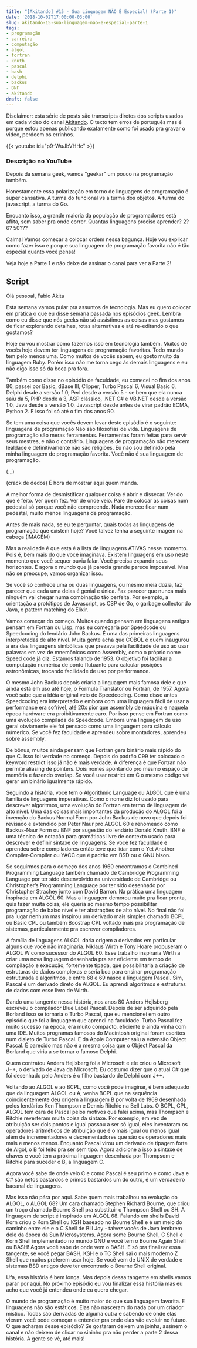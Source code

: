```yaml
---
title: "[Akitando] #15 - Sua Linguagem NÃO É Especial! (Parte 1)"
date: '2018-10-02T17:00:00-03:00'
slug: akitando-15-sua-linguagem-nao-e-especial-parte-1
tags:
- programação
- carreira
- computação
- algol
- fortran
- knuth
- pascal
- bash
- delphi
- backus
- BNF
- akitando
draft: false
---
```


Disclaimer: esta série de posts são transcripts diretos dos scripts usados em cada video do canal [Akitando](https://www.youtube.com/channel/UCib793mnUOhWymCh2VJKplQ). O texto tem erros de português mas é porque estou apenas publicando exatamente como foi usado pra gravar o video, perdoem os errinhos.


{{< youtube id="p9-WuJbVHHc" >}}


### Descrição no YouTube

Depois da semana geek, vamos "geekar" um pouco na programação também.

Honestamente essa polarização em torno de linguagens de programação é super cansativa. A turma do funcional vs a turma dos objetos. A turma do javascript, a turma do Go. 

Enquanto isso, a grande maioria da população de programadores está aflita, sem saber pra onde correr. Quantas linguagens preciso aprender? 2? 6? 50???

Calma! Vamos começar a colocar ordem nessa bagunça. Hoje vou explicar como fazer isso e porque sua linguagem de programação favorita não é tão especial quanto você pensa!

Veja hoje a Parte 1 e não deixe de assinar o canal para ver a Parte 2!

## Script

Olá pessoal, Fabio Akita

Esta semana vamos pular pra assuntos de tecnologia. Mas eu quero colocar em prática o que eu disse semana passada nos episódios geek. Lembra como eu disse que nós geeks não só assistimos as coisas mas gostamos de ficar explorando detalhes, rotas alternativas e até re-editando o que gostamos?

Hoje eu vou mostrar como fazemos isso em tecnologia também. Muitos de vocês hoje devem ter linguagens de programação favoritas. Todo mundo tem pelo menos uma. Como muitos de vocês sabem, eu gosto muito da linguagem Ruby. Porém isso não me torna cego às demais linguagens e eu não digo isso só da boca pra fora.

Também como disse no episódio de faculdade, eu comecei no fim dos anos 80, passei por Basic, dBase III, Clipper, Turbo Pascal 6, Visual Basic 6, Delphi desde a versão 1.0, Perl desde a versão 5 - se bem que ela nunca saiu da 5, PHP desde a 3, ASP clássico, .NET C# e VB.NET desde a versão 1.0, Java desde a versão 1.0, Javascript desde antes de virar padrão ECMA, Python 2. E isso foi só até o fim dos anos 90.

Se tem uma coisa que vocês devem levar deste episódio é o seguinte: linguagens de programação Não são filosofias de vida. Linguagens de programação são meras ferramentas. Ferramentas foram feitas para servir seus mestres, e não o contrário. Linguagens de programação não merecem lealdade e definitivamente não são religiões. Eu não sou definido pela minha linguagem de programação favorita. 
Você não é sua linguagem de programação. 

(...)

(crack de dedos) É hora de mostrar aqui quem manda.

A melhor forma de desmistificar qualquer coisa é abrir e dissecar. Ver do que é feito. Ver quem fez. Ver de onde veio. Pare de colocar as coisas num pedestal só porque você não compreende. Nada merece ficar num pedestal, muito menos linguagens de programação.

Antes de mais nada, se eu te perguntar, quais todas as linguagens de programação que existem hoje? Você talvez tenha a seguinte imagem na cabeça (IMAGEM)

Mas a realidade é que esta é a lista de linguagens ATIVAS nesse momento.
Pois é, bem mais do que você imaginava. Existem linguagens em uso neste momento que você sequer ouviu falar. Você precisa expandir seus horizontes. E agora o mundo que já parecia grande parece impossível. Mas não se preocupe, vamos organizar isso.

Se você só conhece uma ou duas linguagens, ou mesmo meia dúzia, faz parecer que cada uma delas é genial e única. Faz parecer que nunca mais ninguém vai chegar numa combinação tão perfeita. Por exemplo, a orientação a protótipos de Javascript, os CSP de Go, o garbage collector do Java, o pattern matching do Elixir.

Vamos começar do começo. Muitos quando pensam em linguagens antigas pensam em Fortran ou Lisp, mas eu começaria por Speedcode ou Speedcoding do lendário John Backus. É uma das primeiras linguagens interpretadas de alto nível. Muita gente acha que COBOL é quem inaugurou a era das linguagens simbólicas que prezava pela facilidade de uso ao usar palavras em vez de mnemônicos como Assembly, como o próprio nome Speed code já diz. Estamos falando de 1953. O objetivo foi facilitar a computação numérica de ponto flutuante para calcular posições astronômicas, trocando facilidade de uso por performance.

O mesmo John Backus depois criaria a linguagem mais famosa dele e que ainda está em uso até hoje, o Formula Translator ou Fortran, de 1957. Agora você sabe que a idéia original veio de Speedcoding. Como disse antes Speedcoding era interpretado e embora com uma linguagem fácil de usar a performance era sofrível, até 20x pior que assembly de máquina e naquela época hardware era proibitivamente caro. Por isso pense em Fortran como uma evolução compilada de Speedcode. Embora uma linguagem de uso geral obviamente ele foi pensado como uma linguagem para cálculo númerico. Se você fez faculdade e aprendeu sobre montadores, aprendeu sobre assembly.

De bônus, muitos ainda pensam que Fortran gera binário mais rápido do que C. Isso foi verdade no começo. Depois do padrão C99 ter colocado o keyword restrict isso já não é mais verdade. A diferença é que Fortran não permite aliasing de pointers. Dois nomes apontando pro mesmo espaço de memória e fazendo overlap. Se você usar restrict em C o mesmo código vai gerar um binário igualmente rápido.

Seguindo a história, você tem o Algorithmic Language ou ALGOL que é uma família de linguagens imperativas. Como o nome diz foi usado para descrever algoritmos, uma evolução do Fortran em termo de linguagem de alto nível. Uma das coisas mais importantes da produção do ALGOL foi a invenção do Backus Normal Form por John Backus de novo que depois foi revisado e extendido por Peter Naur pro ALGOL 60 e renomeado como Backus-Naur Form ou BNF por sugestão do lendário Donald Knuth. BNF é uma técnica de notação para gramáticas livre de contexto usado para descrever e definir sintaxe de linguagens. Se você fez faculdade e aprendeu sobre compiladores então teve que lidar com o Yet Another Compiler-Compiler ou YACC que é padrão em BSD ou o GNU bison.

Se seguirmos para o começo dos anos 1960 encontramos o Combined Programming Language também chamado de Cambridge Programming Language por ter sido desenvolvido na universidade de Cambridge ou Christopher’s Programming Language por ter sido desenhado por Christopher Strachey junto com David Barron. Na prática uma linguagem inspirada em ALGOL 60. Mas a linguagem demorou muito pra ficar pronta, quis fazer muita coisa, ele queria ao mesmo tempo possibilitar programação de baixo nível e ter abstrações de alto nível. No final não foi pra lugar nenhum mas inspirou um derivado mais simples chamado BCPL ou Basic CPL ou também Boostrap CPL voltado mais pra programação de sistemas, particularmente pra escrever compiladores. 

A família de linguagens ALGOL daria origem a derivados em particular alguns que você não imaginaria. Niklaus Wirth e Tony Hoare propuseram o ALGOL W como sucessor do ALGOL 60. Esse trabalho inspiraria Wirth a criar uma nova linguagem desenhada pra ser eficiente em tempo de compilação e execução, fortemente tipada, que possibilitaria a criação de estruturas de dados complexas e seria boa para ensinar programação estruturada e algoritmos, e entre 68 e 69 nasce a linguagem Pascal. Sim, Pascal é um derivado direto de ALGOL. Eu aprendi algoritmos e estruturas de dados com esse livro de Wirth.

Dando uma tangente nessa história, nos anos 80 Anders Hejlsberg escreveu o compilador Blue Label Pascal. Depois de ser adquirido pela Borland isso se tornaria o Turbo Pascal, que eu mencionei em outro episódio que foi a linguagem que aprendi na faculdade. Turbo Pascal fez muito sucesso na época, era muito compacto, eficiente e ainda vinha com uma IDE. Muitos programas famosos do Macintosh original foram escritos num dialeto de Turbo Pascal. E da Apple Computer saiu a extensão Object Pascal. É parecido mas não é a mesma coisa que o Object Pascal da Borland que viria a se tornar o famoso Delphi.

Quem contratou Anders Hejlsberg foi a Microsoft e ele criou o Microsoft J++, o derivado de Java da Microsoft. Eu costumo dizer que o atual C# que foi desenhado pelo Anders é o filho bastardo de Delphi com J++.

Voltando ao ALGOL e ao BCPL, como você pode imaginar, é bem adequado que da linguagem ALGOL ou A, venha BCPL que na sequência coincidentemente deu origem à linguagem B por volta de 1969 desenhada pelos lendários Ken Thompson e Dennis Ritchie na Bell Labs. O BCPL, CPL, ALGOL tem cara de Pascal pelos motivos que falei acima, mas Thompson e Ritchie reverteram muita coisa da sintaxe. Por exemplo, em vez de atribuição ser dois pontos e igual passou a ser só igual, eles inventaram os operadores aritméticos de atribuição que é o mais igual ou menos igual além de incrementadores e decrementadores que são os operadores mais mais e menos menos. Enquanto Pascal virou um derivado de tipagem forte de Algol, o B foi feito pra ser sem tipo. Agora adicione a isso a sintaxe de chaves e você tem a próxima linguagem desenhada por Thompsom e Ritchie para suceder o B, a linguagem C.

Agora você sabe de onde veio C e como Pascal é seu primo e como Java e C# são netos bastardos e primos bastardos um do outro, é um verdadeiro bacanal de linguagens.

Mas isso não pára por aqui. Sabe quem mais trabalhou na evolução do ALGOL, o ALGOL 68? Um cara chamado Stephen Richard Bourne, que criou um troço chamado Bourne Shell pra substituir o Thompson Shell ou SH. A linguagem de script é inspirado em ALGOL 68. Falando em shells David Korn criou o Korn Shell ou KSH baseado no Bourne Shell e é um meio do caminho entre ele e o C Shell de Bill Joy - talvez vocês de Java lembrem dele da época da Sun Microsystems. Agora some Bourne Shell, C Shell e Korn Shell implementado no mundo GNU e você tem o Bourne Again Shell ou BASH! Agora você sabe de onde vem o BASH. E só pra finalizar essa tangente, se você pegar BASH, KSH e o TC Shell sai o mais moderno Z Shell que muitos preferem usar hoje. Se você vem de UNIX de verdade e sistemas BSD antigos deve ter encontrado o Bourne Shell original.


Ufa, essa história é bem longa. Mas depois dessa tangente em shells vamos parar por aqui. No próximo episódio eu vou finalizar essa história mas eu acho que você já entendeu onde eu quero chegar.

O mundo de programação é muito maior do que sua linguagem favorita. E linguagens não são estáticos. Elas não nasceram do nada por um criador místico. Todas são derivadas de alguma outra e sabendo de onde elas vieram você pode começar a entender pra onde elas vão evoluir no futuro. O que acharam desse episódio? Se gostaram deixem um joinha, assinem o canal e não deixem de clicar no sininho pra não perder a parte 2 dessa história. A gente se vê, até mais!
